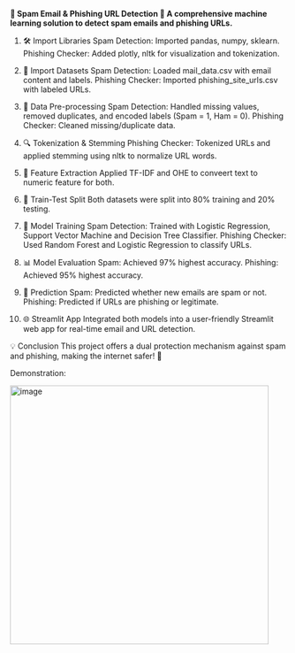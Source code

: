 **📧 Spam Email & Phishing URL Detection 🔗
A comprehensive machine learning solution to detect spam emails and phishing URLs.**

1. 🛠️ Import Libraries
Spam Detection: Imported pandas, numpy, sklearn.
Phishing Checker: Added plotly, nltk for visualization and tokenization.

2. 📂 Import Datasets
Spam Detection: Loaded mail_data.csv with email content and labels.
Phishing Checker: Imported phishing_site_urls.csv with labeled URLs.

3. 🧹 Data Pre-processing
Spam Detection: Handled missing values, removed duplicates, and encoded labels (Spam = 1, Ham = 0).
Phishing Checker: Cleaned missing/duplicate data.

4. 🔍 Tokenization & Stemming
Phishing Checker: Tokenized URLs and applied stemming using nltk to normalize URL words.

5. 🧠 Feature Extraction
Applied TF-IDF and OHE to conveert text to numeric feature for both.

6. 🔀 Train-Test Split
Both datasets were split into 80% training and 20% testing.

7. 🤖 Model Training
Spam Detection: Trained with Logistic Regression, Support Vector Machine and Decision Tree Classifier.
Phishing Checker: Used Random Forest and Logistic Regression to classify URLs.

8. 📊 Model Evaluation
Spam: Achieved 97% highest accuracy.
Phishing: Achieved 95% highest accuracy.

9. 🔮 Prediction
Spam: Predicted whether new emails are spam or not.
Phishing: Predicted if URLs are phishing or legitimate.

10. 🌐 Streamlit App
Integrated both models into a user-friendly Streamlit web app for real-time email and URL detection.

💡 Conclusion
This project offers a dual protection mechanism against spam and phishing, making the internet safer! 🚀

Demonstration:

<img width="468" alt="image" src="https://github.com/user-attachments/assets/873474ab-f9a6-4792-8d44-b644bbfbf5fd">
